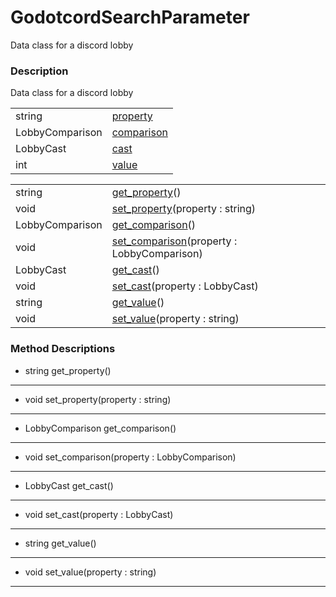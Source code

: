 # GodotcordSearchParameter

Data class for a discord lobby
### Description

Data class for a discord lobby

| | |
----|----
string|[property](#property)|
LobbyComparison|[comparison](#comparison)|0
LobbyCast|[cast](#cast)|0
int|[value](#value)|0

| | |
----|----
string|[get_property](#get_property)()
void|[set_property](#set_property)(property : string)
LobbyComparison|[get_comparison](#get_comparison)()
void|[set_comparison](#set_comparison)(property : LobbyComparison)
LobbyCast|[get_cast](#get_cast)()
void|[set_cast](#set_cast)(property : LobbyCast)
string|[get_value](#get_value)()
void|[set_value](#set_value)(property : string)

### Method Descriptions

* <a name="get_property"></a> string get_property()



----
* <a name="set_property"></a> void set_property(property : string)



----
* <a name="get_comparison"></a> LobbyComparison get_comparison()



----
* <a name="set_comparison"></a> void set_comparison(property : LobbyComparison)



----
* <a name="get_cast"></a> LobbyCast get_cast()



----
* <a name="set_cast"></a> void set_cast(property : LobbyCast)



----
* <a name="get_value"></a> string get_value()



----
* <a name="set_value"></a> void set_value(property : string)



----
